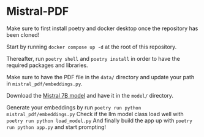 # Mistral-PDF

Make sure to first install poetry and docker desktop once the repository has been cloned!

Start by running `docker compose up -d` at the root of this repository.

Thereafter, run `poetry shell` and `poetry install` in order to have the required packages and libraries.

Make sure to have the PDF file in the `data/` directory and update your path in `mistral_pdf/embeddings.py`.

Download the [Mistral 7B model](https://huggingface.co/TheBloke/Mistral-7B-Instruct-v0.1-GGUF) and have it in the `model/` directory.

Generate your embeddings by run `poetry run python mistral_pdf/embeddings.py`
Check if the llm model class load well with `poetry run python load_model.py`
And finally build the app up with `poetry run python app.py` and start prompting!
